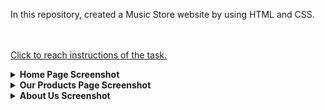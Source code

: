 In this repository, created a Music Store website by using HTML and CSS.

<br /><br />
    [Click to reach instructions of the task.](https://academy.patika.dev/courses/css/odev1)


<details>
  <summary><b>Home Page Screenshot</b></summary>
  
![MainPage](https://github.com/emregokgedik/patikaTasks/assets/71225557/c84c27a5-2b07-45b2-956f-031ac52d5f9a)


</details>

<details>
  <summary><b>Our Products Page Screenshot</b></summary>
  
  ![OurProducts](https://github.com/emregokgedik/patikaTasks/assets/71225557/3270feb5-1e04-47c6-ab39-1282b5c78025)

  
</details>


<details>
  <summary><b>About Us Screenshot</b></summary>
  
![AboutUs](https://github.com/emregokgedik/patikaTasks/assets/71225557/ce08659e-ee45-4549-bb3e-c33decb0e035)

  
</details>
